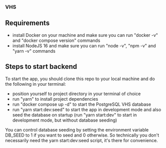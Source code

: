 ### VHS

## Requirements

- install Docker on your machine and make sure you can run "docker -v" and "docker compose version" commands
- install NodeJS 16 and make sure you can run "node -v", "npm -v" and "yarn -v" commands

## Steps to start backend

To start the app, you should clone this repo to your local machine and do the following in your terminal:

- position yourself to project directory in your terminal of choice
- run "yarn" to install project dependencies
- run "docker compose up -d" to start the PostgreSQL VHS database
- run "yarn start:dev:seed" to start the app in development mode and also seed the database on startup (run "yarn start:dev" to start in development mode, but without database seeding)

You can control database seeding by setting the environment variable DB_SEED to 1 if you want to seed and 0 otherwise. So technically you don't necessarily need the yarn start:dev:seed script, it's there for convenience.
